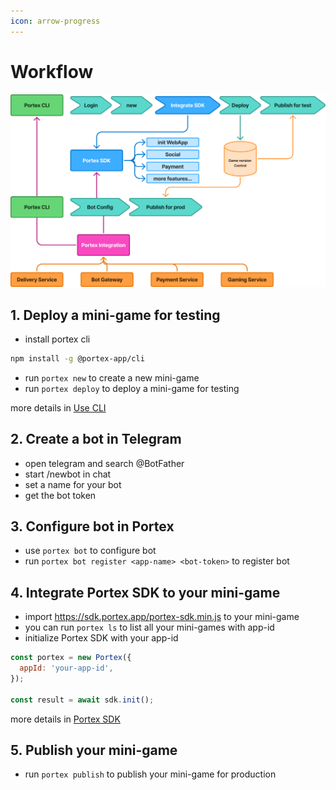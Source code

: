 ```yaml
---
icon: arrow-progress
---
```


# Workflow

![Portex workflow](../assets/workflow.png)

## 1. Deploy a mini-game for testing

* install portex cli

```bash
npm install -g @portex-app/cli
```

* run `portex new` to create a new mini-game
* run `portex deploy` to deploy a mini-game for testing

more details in [Use CLI](guides/cli.md)

## 2. Create a bot in Telegram

* open telegram and search @BotFather
* start /newbot in chat
* set a name for your bot
* get the bot token

## 3. Configure bot in Portex

* use `portex bot` to configure bot
* run `portex bot register <app-name> <bot-token>` to register bot

## 4. Integrate  Portex SDK to your mini-game

* import https://sdk.portex.app/portex-sdk.min.js to your mini-game
* you can run `portex ls` to list all your mini-games with app-id
* initialize Portex SDK with your app-id

```javascript
const portex = new Portex({
  appId: 'your-app-id',
});

const result = await sdk.init();
```

more details in [Portex SDK](sdk/overview.md)

## 5. Publish your mini-game&#x20;

* run `portex publish` to publish your mini-game for production
